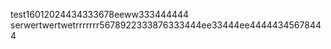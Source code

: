  
 
  
 test16012024434333678eeww333444444
serwertwertwetrrrrrrr5678922333876333444ee33444ee44444345678444
  
